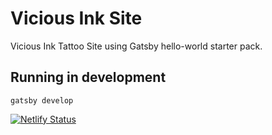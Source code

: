 # Vicious Ink Site 
Vicious Ink Tattoo Site using Gatsby hello-world starter pack.


## Running in development
`gatsby develop`


[![Netlify Status](https://api.netlify.com/api/v1/badges/f157ad2a-ea6e-4b0b-b7fb-ce5697d3dcc1/deploy-status)](https://app.netlify.com/sites/vicious-site-stagging/deploys)
